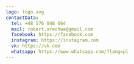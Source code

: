 ```yaml
---
logo: logo.svg
contactData:
  tel: +48 576 048 664
  mail: robert.arechwa@gmail.com
  facebook: https://facebook.com
  instagram: https://instagram.com
  vk: https://vk.com
  whatsapp: https://www.whatsapp.com/?lang=pl
---
```

